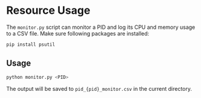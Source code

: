 # Resource Usage

The `monitor.py` script can monitor a PID and log its CPU and memory usage to a CSV file.
Make sure following packages are installed:
```bash
pip install psutil
```

## Usage
```bash
python monitor.py <PID>
```
The output will be saved to `pid_{pid}_monitor.csv` in the current directory.
